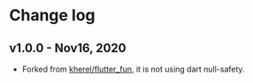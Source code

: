 # Change log

## v1.0.0 - Nov16, 2020 
- Forked from [kherel/flutter_fun](https://github.com/kherel/flutter_fun), it is not using dart null-safety.
